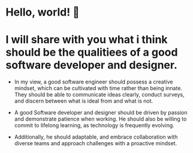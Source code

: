 # Hello, world! 👋

# **I will share with you what i think should be the qualitiees of a good software developer and designer.**

- In my view, a good software engineer should possess a creative mindset, which can be cultivated with time rather than being innate. They should be able to communicate ideas clearly, conduct surveys, and discern between what is ideal from and what is not.

 - A good Software developer and designer should be driven by passion and demonstrate patience when working. He should also be willing to commit to lifelong learning, as technology is frequently  evolving.

 - Additionally, he should adaptable, and embrace collaboration with diverse teams and approach challenges with a proactive mindset.
